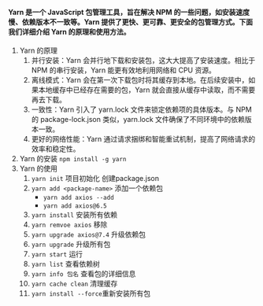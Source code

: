 #### Yarn 是一个 JavaScript 包管理工具，旨在解决 NPM 的一些问题，如安装速度慢、依赖版本不一致等。Yarn 提供了更快、更可靠、更安全的包管理方式。下面我们详细介绍 Yarn 的原理和使用方法。

1. Yarn 的原理
    1. 并行安装：Yarn 会并行地下载和安装包，这大大提高了安装速度。相比于 NPM 的串行安装，Yarn 能更有效地利用网络和 CPU 资源。
    2. 离线模式：Yarn 会在第一次下载包时将其缓存到本地。在后续安装中，如果本地缓存中已经存在需要的包，Yarn 就会直接从缓存中读取，而不需要再去下载。
    3. 一致性：Yarn 引入了 yarn.lock 文件来锁定依赖项的具体版本。与 NPM 的 package-lock.json 类似，yarn.lock 文件确保了不同环境中的依赖版本一致。
    4. 更好的网络性能：Yarn 通过请求捆绑和智能重试机制，提高了网络请求的效率和稳定性。
2. Yarn 的安装 `npm install -g yarn`
3. Yarn 的使用
    1. `yarn init` 项目初始化 创建package.json
    2. `yarn add <package-name>` 添加一个依赖包
        - `yarn add axios --add` 
        - `yarn add axios@6.5`
    3. `yarn install` 安装所有依赖
    4. `yarn remvoe axios` 移除
    5. `yarn upgrade axios@7.4` 升级依赖包
    6. `yarn upgrade` 升级所有包
    7. `yarn start` 运行
    8. `yarn list` 查看依赖树
    9. `yarn info 包名` 查看包的详细信息
    10. `yarn cache clean` 清理缓存
    11. `yarn install --force`重新安装所有包
